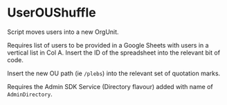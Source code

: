 # UserOUShuffle

Script moves users into a new OrgUnit.

Requires list of users to be provided in a Google Sheets with users in a vertical list in Col A. Insert the ID of the spreadsheet into the relevant bit of code.

Insert the new OU path (ie `/plebs`) into the relevant set of quotation marks.

Requires the Admin SDK Service (Directory flavour) added with name of `AdminDirectory`.
